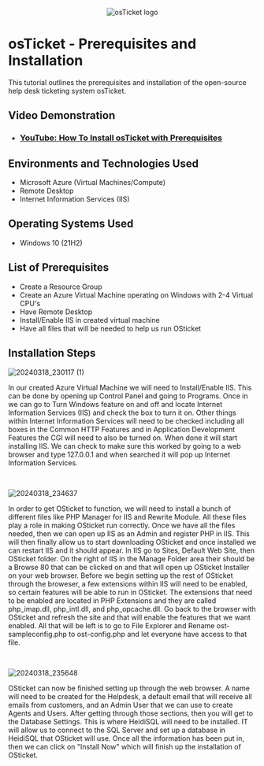 <p align="center">
<img src="https://i.imgur.com/Clzj7Xs.png" alt="osTicket logo"/>
</p>

<h1>osTicket - Prerequisites and Installation</h1>
This tutorial outlines the prerequisites and installation of the open-source help desk ticketing system osTicket.<br />


<h2>Video Demonstration</h2>

- ### [YouTube: How To Install osTicket with Prerequisites](https://www.youtube.com)

<h2>Environments and Technologies Used</h2>

- Microsoft Azure (Virtual Machines/Compute)
- Remote Desktop
- Internet Information Services (IIS)

<h2>Operating Systems Used </h2>

- Windows 10</b> (21H2)

<h2>List of Prerequisites</h2>

- Create a Resource Group
- Create an Azure Virtual Machine operating on Windows with 2-4 Virtual CPU's
- Have Remote Desktop
- Install/Enable IIS in created virtual machine
- Have all files that will be needed to help us run OSticket

<h2>Installation Steps</h2>

![20240318_230117 (1)](https://github.com/tylermartin12368/osticket-prereqs/assets/161632103/981c9ace-8b10-4039-a90e-6a192eda83af)
</p>
<p>
In our created Azure Virtual Machine we will need to Install/Enable IIS. This can be done by opening up Control Panel and going to Programs. Once in we can go to Turn Windows feature on and off and locate Internet Information Services (IIS) and check the box to turn it on. Other things within Internet Information Services will need to be checked including all boxes in the Common HTTP Features and in Application Development Features the CGI will need to also be turned on. When done it will start installing IIS. We can check to make sure this worked by going to a web browser and type 127.0.0.1 and when searched it will pop up Internet Information Services.  
</p>
<br />

![20240318_234637](https://github.com/tylermartin12368/osticket-prereqs/assets/161632103/07553459-b933-41d6-be30-c097af495c9a)
</p>
<p>
In order to get OSticket to function, we will need to install a bunch of different files like PHP Manager for IIS and Rewrite Module. All these files play a role in making OSticket run correctly. Once we have all the files needed, then we can open up IIS as an Admin and register PHP in IIS. This will then finally allow us to start downloading OSticket and once installed we can restart IIS and it should appear. In IIS go to Sites, Default Web Site, then OSticket folder. On the right of IIS in the Manage Folder area their should be a Browse 80 that can be clicked on and that will open up OSticket Installer on your web browser. Before we begin setting up the rest of OSticket through the broweser, a few extensions within IIS will need to be enabled, so certain features will be able to run in OSticket. The extensions that need to be enabled are located in PHP Extensions and they are called php_imap.dll, php_intl.dll, and php_opcache.dll. Go back to the browser with OSticket and refresh the site and that will enable the features that we want enabled. All that will be left is to go to File Explorer and Rename ost-sampleconfig.php to ost-config.php and let everyone have access to that file.  
</p>
<br />

![20240318_235648](https://github.com/tylermartin12368/osticket-prereqs/assets/161632103/8f9a88c8-1830-4092-b499-86d92c9e54cb)
</p>
<p>
OSticket can now be finished setting up through the web browser. A name will need to be created for the Helpdesk, a default email that will receive all emails from customers, and an Admin User that we can use to create Agents and Users. After getting through those sections, then you will get to the Database Settings. This is where HeidiSQL will need to be installed. IT will allow us to connect to the SQL Server and set up a database in HeidiSQL that OSticket will use. Once all the information has been put in, then we can click on "Install Now" which will finish up the installation of OSticket.   
</p>
<br />
